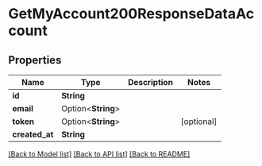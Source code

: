 # GetMyAccount200ResponseDataAccount

## Properties

Name | Type | Description | Notes
------------ | ------------- | ------------- | -------------
**id** | **String** |  | 
**email** | Option<**String**> |  | 
**token** | Option<**String**> |  | [optional]
**created_at** | **String** |  | 

[[Back to Model list]](../README.md#documentation-for-models) [[Back to API list]](../README.md#documentation-for-api-endpoints) [[Back to README]](../README.md)


